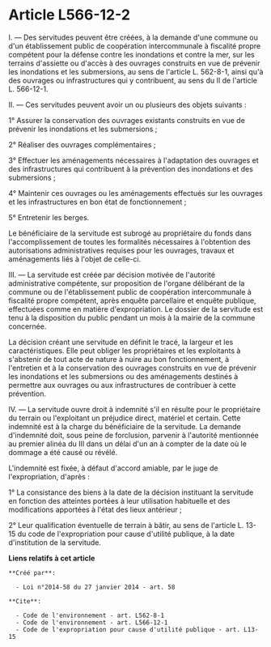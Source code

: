 # Article L566-12-2

I. ― Des servitudes peuvent être créées, à la demande d'une commune ou d'un établissement public de coopération
intercommunale à fiscalité propre compétent pour la défense contre les inondations et contre la mer, sur les terrains
d'assiette ou d'accès à des ouvrages construits en vue de prévenir les inondations et les submersions, au sens de l'article
L. 562-8-1, ainsi qu'à des ouvrages ou infrastructures qui y contribuent, au sens du II de l'article L. 566-12-1. 

II. ― Ces servitudes peuvent avoir un ou plusieurs des objets suivants : 

1° Assurer la conservation des ouvrages existants construits en vue de prévenir les inondations et les submersions ; 

2° Réaliser des ouvrages complémentaires ; 

3° Effectuer les aménagements nécessaires à l'adaptation des ouvrages et des infrastructures qui contribuent à la prévention
des inondations et des submersions ; 

4° Maintenir ces ouvrages ou les aménagements effectués sur les ouvrages et les infrastructures en bon état de
fonctionnement ; 

5° Entretenir les berges. 

Le bénéficiaire de la servitude est subrogé au propriétaire du fonds dans l'accomplissement de toutes les formalités
nécessaires à l'obtention des autorisations administratives requises pour les ouvrages, travaux et aménagements liés à
l'objet de celle-ci. 

III. ― La servitude est créée par décision motivée de l'autorité administrative compétente, sur proposition de l'organe
délibérant de la commune ou de l'établissement public de coopération intercommunale à fiscalité propre compétent, après
enquête parcellaire et enquête publique, effectuées comme en matière d'expropriation. Le dossier de la servitude est tenu à
la disposition du public pendant un mois à la mairie de la commune concernée. 

La décision créant une servitude en définit le tracé, la largeur et les caractéristiques. Elle peut obliger les propriétaires
et les exploitants à s'abstenir de tout acte de nature à nuire au bon fonctionnement, à l'entretien et à la conservation des
ouvrages construits en vue de prévenir les inondations et les submersions ou des aménagements destinés à permettre aux
ouvrages ou aux infrastructures de contribuer à cette prévention. 

IV. ― La servitude ouvre droit à indemnité s'il en résulte pour le propriétaire du terrain ou l'exploitant un préjudice
direct, matériel et certain. Cette indemnité est à la charge du bénéficiaire de la servitude. La demande d'indemnité doit,
sous peine de forclusion, parvenir à l'autorité mentionnée au premier alinéa du III dans un délai d'un an à compter de la
date où le dommage a été causé ou révélé. 

L'indemnité est fixée, à défaut d'accord amiable, par le juge de l'expropriation, d'après : 

1° La consistance des biens à la date de la décision instituant la servitude en fonction des atteintes portées à leur
utilisation habituelle et des modifications apportées à l'état des lieux antérieur ; 

2° Leur qualification éventuelle de terrain à bâtir, au sens de l'article L. 13-15 du code de l'expropriation pour cause
d'utilité publique, à la date d'institution de la servitude.

**Liens relatifs à cet article**

	**Créé par**:

	  - Loi n°2014-58 du 27 janvier 2014 - art. 58

	**Cite**:

	  - Code de l'environnement - art. L562-8-1
	  - Code de l'environnement - art. L566-12-1
	  - Code de l'expropriation pour cause d'utilité publique - art. L13-15

